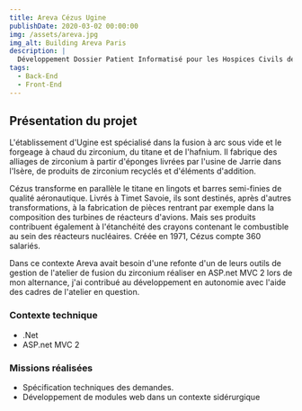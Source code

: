 ```yaml
---
title: Areva Cézus Ugine
publishDate: 2020-03-02 00:00:00
img: /assets/areva.jpg
img_alt: Building Areva Paris
description: |
  Développement Dossier Patient Informatisé pour les Hospices Civils de Lyon
tags:
  - Back-End
  - Front-End
---
```


## Présentation du projet

L'établissement d'Ugine est spécialisé dans la fusion à arc sous vide et le forgeage à chaud du zirconium, du titane et de l'hafnium. Il fabrique des alliages de zirconium à partir d'éponges livrées par l'usine de Jarrie dans l'Isère, de produits de zirconium recyclés et d'éléments d'addition.

Cézus transforme en parallèle le titane en lingots et barres semi-finies de qualité aéronautique. Livrés à Timet Savoie, ils sont destinés, après d'autres transformations, à la fabrication de pièces rentrant par exemple dans la composition des turbines de réacteurs d'avions. Mais ses produits contribuent également à l'étanchéité des crayons contenant le combustible au sein des réacteurs nucléaires. Créée en 1971, Cézus compte 360 salariés.

Dans ce contexte Areva avait besoin d'une refonte d'un de leurs outils de gestion de l'atelier de fusion du zirconium réaliser en ASP.net MVC 2 lors de mon alternance, j'ai contribué au développement en autonomie avec l'aide des cadres de l'atelier en question.

### Contexte technique

- .Net
- ASP.net MVC 2

### Missions réalisées

- Spécification techniques des demandes.
- Développement de modules web dans un contexte sidérurgique
